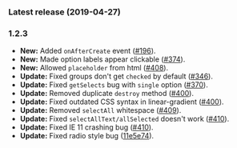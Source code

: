 ### Latest release (2019-04-27)

### 1.2.3

- **New:** Added `onAfterCreate` event ([#196](https://github.com/wenzhixin/multiple-select/pull/196)).
- **New:** Made option labels appear clickable ([#374](https://github.com/wenzhixin/multiple-select/pull/374)).
- **New:** Allowed `placeholder` from html ([#408](https://github.com/wenzhixin/multiple-select/pull/408)).
- **Update:** Fixed groups don't get `checked` by default ([#346](https://github.com/wenzhixin/multiple-select/pull/346)).
- **Update:** Fixed `getSelects` bug with `single` option ([#370](https://github.com/wenzhixin/multiple-select/pull/370)).
- **Update:** Removed duplicate `destroy` method ([#400](https://github.com/wenzhixin/multiple-select/pull/400)).
- **Update:** Fixed outdated CSS syntax in linear-gradient ([#400](https://github.com/wenzhixin/multiple-select/pull/400)).
- **Update:** Removed `selectAll` whitespace ([#409](https://github.com/wenzhixin/multiple-select/pull/409)).
- **Update:** Fixed `selectAllText/allSelected` doesn't work ([#410](https://github.com/wenzhixin/multiple-select/pull/410)).
- **Update:** Fixed IE 11 crashing bug ([#410](https://github.com/wenzhixin/multiple-select/pull/410)).
- **Update:** Fixed radio style bug ([11e5e74](https://github.com/wenzhixin/multiple-select/commit/11e5e74c99d2407605492608ec0f150eadfc59ad)).
